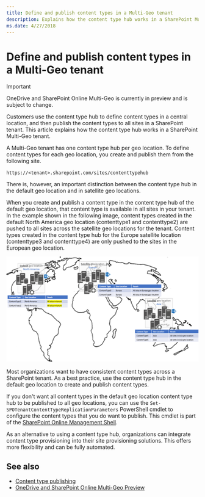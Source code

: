 ```yaml
---
title: Define and publish content types in a Multi-Geo tenant
description: Explains how the content type hub works in a SharePoint Multi-Geo tenant.
ms.date: 4/27/2018
---
```


# Define and publish content types in a Multi-Geo tenant

> [!IMPORTANT] 
> OneDrive and SharePoint Online Multi-Geo is currently in preview and is subject to change.

Customers use the content type hub to define content types in a central location, and then publish the content types to all sites in a SharePoint tenant. This article explains how the content type hub works in a SharePoint Multi-Geo tenant.

A Multi-Geo tenant has one content type hub per geo location. To define content types for each geo location, you create and publish them from the following site.

```
https://<tenant>.sharepoint.com/sites/contenttypehub
```

There is, however, an important distinction between the content type hub in the default geo location and in satellite geo locations. 

When you create and publish a content type in the content type hub of the default geo location, that content type is available in all sites in your tenant. In the example shown in the following image, content types created in the default North America geo location (contenttype1 and contenttype2) are pushed to all sites across the satellite geo locations for the tenant. Content types created in the content type hub for the Europe satellite location (contenttype3 and contenttype4) are only pushed to the sites in the European geo location.

![World map showing that content types in the North America default geo location apply to all sites, and content types in the Europe and Asia satellite locations apply only to those geo locations](media/multigeo/multigeocontenttypehub_intro.png)

Most organizations want to have consistent content types across a SharePoint tenant. As a best practice, use the content type hub in the default geo location to create and publish content types. 

If you don't want all content types in the default geo location content type hub to be published to all geo locations, you can use the `Set-SPOTenantContentTypeReplicationParameters` PowerShell cmdlet to configure the content types that you do want to publish. This cmdlet is part of the [SharePoint Online Management Shell](https://www.microsoft.com/en-us/download/details.aspx?id=35588).

As an alternative to using a content type hub, organizations can integrate content type provisioning into their site provisioning solutions. This offers more flexibility and can be fully automated.

## See also

- [Content type publishing](https://support.office.com/en-US/article/Introduction-to-content-types-and-content-type-publishing-E1277A2E-A1E8-4473-9126-91A0647766E5#__toc256601764)
- [OneDrive and SharePoint Online Multi-Geo Preview](multigeo-introduction.md)
